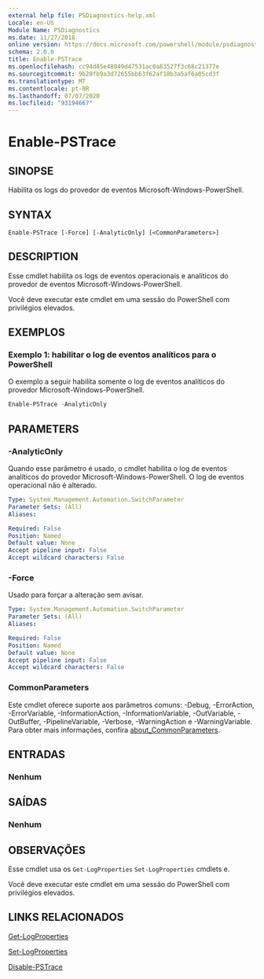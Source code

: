 ```yaml
---
external help file: PSDiagnostics-help.xml
Locale: en-US
Module Name: PSDiagnostics
ms.date: 11/27/2018
online version: https://docs.microsoft.com/powershell/module/psdiagnostics/enable-pstrace?view=powershell-7.1&WT.mc_id=ps-gethelp
schema: 2.0.0
title: Enable-PSTrace
ms.openlocfilehash: cc94d85e48849d47531ac0a83527f3c68c21377e
ms.sourcegitcommit: 9b28fb9a3d72655bb63f62af18b3a5af6a05cd3f
ms.translationtype: MT
ms.contentlocale: pt-BR
ms.lasthandoff: 07/07/2020
ms.locfileid: "93194667"
---
```

# Enable-PSTrace

## SINOPSE
Habilita os logs do provedor de eventos Microsoft-Windows-PowerShell.

## SYNTAX

```
Enable-PSTrace [-Force] [-AnalyticOnly] [<CommonParameters>]
```

## DESCRIPTION

Esse cmdlet habilita os logs de eventos operacionais e analíticos do provedor de eventos Microsoft-Windows-PowerShell.

Você deve executar este cmdlet em uma sessão do PowerShell com privilégios elevados.

## EXEMPLOS

### Exemplo 1: habilitar o log de eventos analíticos para o PowerShell

O exemplo a seguir habilita somente o log de eventos analíticos do provedor Microsoft-Windows-PowerShell.

```powershell
Enable-PSTrace -AnalyticOnly
```

## PARAMETERS

### -AnalyticOnly

Quando esse parâmetro é usado, o cmdlet habilita o log de eventos analíticos do provedor Microsoft-Windows-PowerShell. O log de eventos operacional não é alterado.

```yaml
Type: System.Management.Automation.SwitchParameter
Parameter Sets: (All)
Aliases:

Required: False
Position: Named
Default value: None
Accept pipeline input: False
Accept wildcard characters: False
```

### -Force

Usado para forçar a alteração sem avisar.

```yaml
Type: System.Management.Automation.SwitchParameter
Parameter Sets: (All)
Aliases:

Required: False
Position: Named
Default value: None
Accept pipeline input: False
Accept wildcard characters: False
```

### CommonParameters
Este cmdlet oferece suporte aos parâmetros comuns: -Debug, -ErrorAction, -ErrorVariable, -InformationAction, -InformationVariable, -OutVariable, -OutBuffer, -PipelineVariable, -Verbose, -WarningAction e -WarningVariable. Para obter mais informações, confira [about_CommonParameters](https://go.microsoft.com/fwlink/?LinkID=113216).

## ENTRADAS

### Nenhum

## SAÍDAS

### Nenhum

## OBSERVAÇÕES

Esse cmdlet usa os `Get-LogProperties` `Set-LogProperties` cmdlets e.

Você deve executar este cmdlet em uma sessão do PowerShell com privilégios elevados.

## LINKS RELACIONADOS

[Get-LogProperties](Get-LogProperties.md)

[Set-LogProperties](Set-LogProperties.md)

[Disable-PSTrace](Disable-PSTrace.md)

